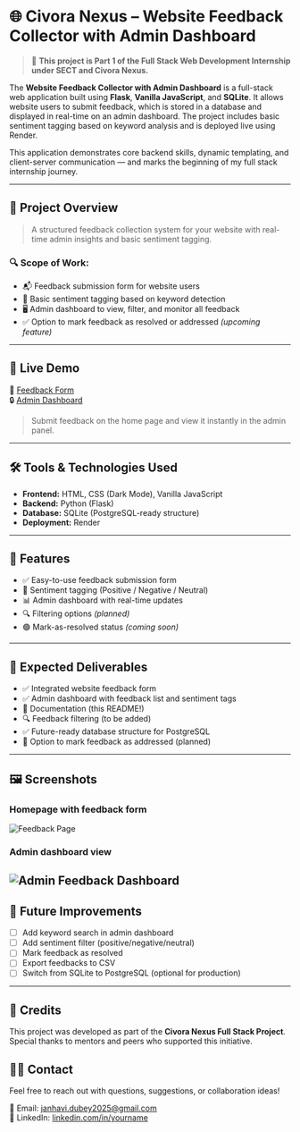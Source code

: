 # 🌐 Civora Nexus – Website Feedback Collector with Admin Dashboard

> 🚀 **This project is Part 1 of the Full Stack Web Development Internship under SECT and Civora Nexus.**

The **Website Feedback Collector with Admin Dashboard** is a full-stack web application built using **Flask**, **Vanilla JavaScript**, and **SQLite**. It allows website users to submit feedback, which is stored in a database and displayed in real-time on an admin dashboard. The project includes basic sentiment tagging based on keyword analysis and is deployed live using Render.

This application demonstrates core backend skills, dynamic templating, and client-server communication — and marks the beginning of my full stack internship journey.

---

## 📝 Project Overview

> A structured feedback collection system for your website with real-time admin insights and basic sentiment tagging.

### 🔍 Scope of Work:
- 📬 Feedback submission form for website users
- 🧠 Basic sentiment tagging based on keyword detection
- 🖥️ Admin dashboard to view, filter, and monitor all feedback
- ✅ Option to mark feedback as resolved or addressed *(upcoming feature)*

---

## 🚀 Live Demo

🔗 [Feedback Form](https://website-feedback-1.onrender.com)  
🔒 [Admin Dashboard](https://website-feedback-1.onrender.com/admin)

> Submit feedback on the home page and view it instantly in the admin panel.

---

## 🛠️ Tools & Technologies Used

- **Frontend:** HTML, CSS (Dark Mode), Vanilla JavaScript
- **Backend:** Python (Flask)
- **Database:** SQLite (PostgreSQL-ready structure)
- **Deployment:** Render

---

## 🎯 Features

- ✅ Easy-to-use feedback submission form
- 🧠 Sentiment tagging (Positive / Negative / Neutral)
- 📊 Admin dashboard with real-time updates
- 🔍 Filtering options *(planned)*
- 🟢 Mark-as-resolved status *(coming soon)*
---


## 🧩 Expected Deliverables

- ✅ Integrated website feedback form  
- ✅ Admin dashboard with feedback list and sentiment tags  
- 📄 Documentation (this README!)  
- 🔍 Feedback filtering (to be added)  
- ✅ Future-ready database structure for PostgreSQL  
- 🔄 Option to mark feedback as addressed (planned)

---

## 🖼️ Screenshots 
### Homepage with feedback form
  ![Feedback Page](https://github.com/buildwithjanhavi/Website-Feedback-Collector-with-Admin-Dashboard-/blob/main/assests-1/feedback%20form.png)
  
### Admin dashboard view

![Admin Feedback Dashboard](https://github.com/buildwithjanhavi/Website-Feedback-Collector-with-Admin-Dashboard-/blob/main/assests-1/admin%20.png)
---
## 🔮 Future Improvements

- [ ] Add keyword search in admin dashboard
- [ ] Add sentiment filter (positive/negative/neutral)
- [ ] Mark feedback as resolved
- [ ] Export feedbacks to CSV
- [ ] Switch from SQLite to PostgreSQL (optional for production)

---
## 🙏 Credits

This project was developed as part of the **Civora Nexus Full Stack Project**. Special thanks to mentors and peers who supported this initiative.

## 🙋‍♀️ Contact

Feel free to reach out with questions, suggestions, or collaboration ideas!

📧 Email: janhavi.dubey2025@gmail.com  
🔗 LinkedIn: [linkedin.com/in/yourname](https://www.linkedin.com/in/yourname)








